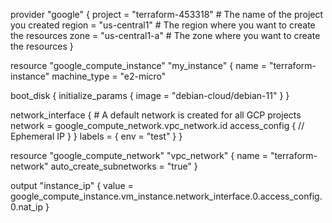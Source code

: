 provider "google" {
  project = "terraform-453318" # The name of the project you created
  region  = "us-central1" # The region where you want to create the resources
  zone    = "us-central1-a" # The zone where you want to create the resources
}

resource "google_compute_instance" "my_instance" {
  name         = "terraform-instance"
  machine_type = "e2-micro"

  boot_disk {
    initialize_params {
      image = "debian-cloud/debian-11"
    }
  }

  network_interface {
    # A default network is created for all GCP projects
    network = google_compute_network.vpc_network.id
    access_config {
      // Ephemeral IP
    }
  }
  labels = {
    env = "test"
  }
}

resource "google_compute_network" "vpc_network" {
  name                    = "terraform-network"
  auto_create_subnetworks = "true"
}

output "instance_ip" {
  value = google_compute_instance.vm_instance.network_interface.0.access_config.0.nat_ip
}